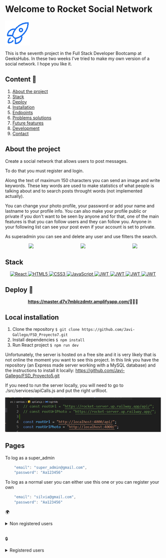 # Welcome to Rocket Social Network


<img src="./public/favicon.png"/>


This is the seventh project in the Full Stack Developer Bootcamp at GeeksHubs. In these two weeks I've tried to make my own version of a social network. I hope you like it.

  ## Content 📝
  <ol>
    <li><a href="#about-the-project">About the project</a></li>
    <li><a href="#stack">Stack</a></li>
    <li><a href="#deploy-🚀">Deploy</a></li>
    <li><a href="#local-installation">Installation</a></li>
    <li><a href="#endpoints">Endpoints</a></li>
    <li><a href="#problems-solutions">Problems solutions</a></li>
    <li><a href="#future-features">Future features</a></li>
    <li><a href="#development">Development</a></li>
    <li><a href="#contact">Contact</a></li>
  </ol>

## About the project

Create a social network that allows users to post messages.

To do that you must register and login.

Along the text of maximum 150 characters you can send an image and write keywords. These key words are used to make statistics of what people is talking about and to search posts throught words (not implemented actually).

You can change your photo profile, your password or add your name and lastname to your profile info. You can also make your profile public or private if you don't want to be seen by anyone and for that, one of the main features is that you can follow users and they can follow you. Anyone in your following list can see your post even if your account is set to private.

As superadmin you can see and delete any user and use filters the search.
<div style="display: flex; justify-content: space-around;">
<center><img src="./src/img/readme/mobile.gif"/></center>
<center><img src="./src/img/readme/mobile (1).gif"/></center>
<center><img src="./src/img/readme/mobile (2).gif"/></center>
</div>

## Stack

<div align="center">
<a href="">
    <img src="https://img.shields.io/badge/React-000000?style=for-the-badge&logo=react&logoColor=White" alt="React" />
</a>
<a href="">
    <img src="https://img.shields.io/badge/html5-%23E34F26.svg?style=for-the-badge&logo=html5&logoColor=white" alt="HTML5" />
</a>
<a href="">
    <img src="https://img.shields.io/badge/css3-%231572B6.svg?style=for-the-badge&logo=css3&logoColor=white" alt="CSS3" />
</a>
<a href="https://developer.mozilla.org/es/docs/Web/JavaScript">
    <img src= "https://img.shields.io/badge/javascript-%23323330.svg?style=for-the-badge&logo=javascript&logoColor=%23F7DF1E" alt="JavaScript"/>
</a>
<a href="">
    <img src="https://img.shields.io/badge/redux-%23593d88.svg?style=for-the-badge&logo=redux&logoColor=white" alt="JWT" />
</a>
<a href="">
    <img src="https://img.shields.io/badge/MongoDB-%234ea94b.svg?style=for-the-badge&logo=mongodb&logoColor=white" alt="JWT" />
</a>
<a href="">
    <img src="https://img.shields.io/badge/photoshop-%2331A8FF.svg?style=for-the-badge&logo=adobe%20photoshop&logoColor=white" alt="JWT" />
</a>
<a href="">
    <img src="https://img.shields.io/badge/JWT-287606?style=for-the-badge&logo=jsonwebtokens&logoColor=white" alt="JWT" />
</a>
 </div>

## Deploy 🚀
<div align="center">
    <a href="https://master.d7v7mblczdmtr.amplifyapp.com/"><strong>https://master.d7v7mblczdmtr.amplifyapp.com/</strong></a>🚀🚀🚀
</div>


## Local installation

1. Clone the repository
` $ git clone https://github.com/Javi-Gallego/FSD_Proyecto7.git `
2. Install dependencies
` $ npm install `
3. Run React project
` $ npm run dev `

Unfortunately, the server is hosted on a free site and it is very likely that is not online the moment you want to see this project. In this link you have the repository (an Express made server working with a MySQL database) and the instructions to install it locally:
https://github.com/Javi-Gallego/FSD_Proyecto5.git

If you need to run the server locally, you will need to go to ./src/services/apiCalls.js and put the right urlRoot.
<center><img src="./src/img/readme/rooturl.jpg"></center>

## Pages

To log as a super_admin 
``` js
    "email": "super_admin@gmail.com",
    "password": "Aa123456"
```
To log as a normal user you can either use this one or you can register your own
``` js
    "email": "silvia@gmail.com",
    "password": "Aa123456"
```

:earth_africa: 
<details>
<summary>Non registered users </summary>

- REGISTER :earth_africa:

<center><img src="./src/img/readme/register.jpg"></center>

As you are writing in the inputs you can see if the field has an error and is not valid

- LOGIN :earth_africa:

<center><img src="./src/img/readme/login.jpg"></center> 


To log as a super_admin 
``` js
    "email": "super_admin@gmail.com",
    "password": "Aa123456"
```
To log as a normal user (or you can register your own)
``` js
    "email": "silvia@gmail.com",
    "password": "Aa123456"
```
</details>
</br>

:lock:
<details>
<summary>Registered users</summary>

- HEADER 

<center><img src="./src/img/readme/navbar.jpg"></center> 

Detail of de header when a user is logged. There are three sections.

In the left we can go to "profile", "my posts", "following" and "search". In your profile you can change your first and last name, your photo, your password and you can 

- PROFILE

<center><img src="./src/img/readme/profile.jpg"></center> 

A detailed view of the user data. You can update some of the fields.

If you want to change password you will be switched to another page.

If you make your profile private your post will not be seen by anyone outside your following list

If you deactivate your account, you no longer will be able to log in. Your profile and posts will not be reachable.

<center><img src="./src/img/readme/changepassword.jpg"></center>

- LAUNCHER

<center><img src="./src/img/readme/launcher.jpg"></center>

A rocket can not be put in motion without a "Launcher". In the Launcher you will have three sections: Timeline, +Rated, +Trendy (+Trendy is not implemented as for now)
Timeline are the post of those who are in my "following" list 
+Rated is a list of the 10 most liked posts
+Trendy will be a list of the words most used to describe our posts and a way to see what topics are important for the users.

- WRITE POST

<center><img src="./src/img/readme/writepost.jpg"></center>

You can upload a photo clicking on the image and write a text of maximum 150 words. In the last input you can write words separated by a space (with this keywords the +Trend will be created)

:angel:
<details>
<summary>Super admin</summary>

- USERS 

In this page you can search for any user in the database and apply three optional filters: name, email and role
The search will retrieve all users than matches the filter partially, if you search por the name "er" and you have an user with the name "Javier" that user will be shown

<center><img src="./src/img/readme/searchuser.jpg"></center>

You can choose how many results will be shown in each page and navigate through the different pages

<center><img src="./src/img/readme/searchuser2.jpg"></center>

If you click in any user you will see a detailed view and you can delete the user from the database (only deactivate users can be deleted). Change role is not implemented.
</details>

## Problems solutions
The project with the most problems. Problably because social network's are something we know well and a lot of ideas came up, unfortunately, when I was making the backend I didn't take this things in consideration because I had never make any front end project. It was a challenge and I did as much as I could in the thight scheduled until the deadline. It was satisfying researching to find ways to upload images, to use CSS variables for the first time to make custom themes, using Redux for the first time... 

## Future features
[ ] super_admin can change roles or update fields of the users profile
[ ] CRUD for posts as super admin
[ ] Better experience seeing posts. Only can see comments of the posts in your own posts.
[ ] Implement "Trends". Already made the back endpoint but not time to implement. A list of the most used keywords.
[ ] Fix some issues with links or updates when following an user.
[ ] Receive a notification each time a user follows/unfollows you.
[ ] Direct messages between users.
[ ] Admin views only can be managed with a big screen. The project was meant to be used in a mobile device if your an user and with a PC, laptop if you are an admin. I would like to make a more enjoyable experience even in a mobile phone if you are an admin.

## Development:

``` js
 const developer = "Javier Gallego";

 console.log("Desarrollado por: " + developer);
```  

## Contact
<div align="center">
<a href = "mailto:galgar@gmail.com"><img src="https://img.shields.io/badge/Gmail-C6362C?style=for-the-badge&logo=gmail&logoColor=white" target="_blank"></a>
<a href="https://www.linkedin.com/in/javier-gallego-dev"><img src="https://img.shields.io/badge/-LinkedIn-%230077B5?style=for-the-badge&logo=linkedin&logoColor=white"></a>
<a href="https://github.com/Javi-Gallego"><img src="https://img.shields.io/badge/github-24292F?style=for-the-badge&logo=github&logoColor=white" target="_blank"></a>
</div>